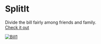 <h1>SplitIt</h1>
Divide the bill fairly among friends and family.<br>
<a href='https://splitit.peeyushverma.repl.co/'>Check it out

![Bill1](https://user-images.githubusercontent.com/117444846/210134982-ac65f447-77fe-42be-b7d5-74719e10f076.png)

